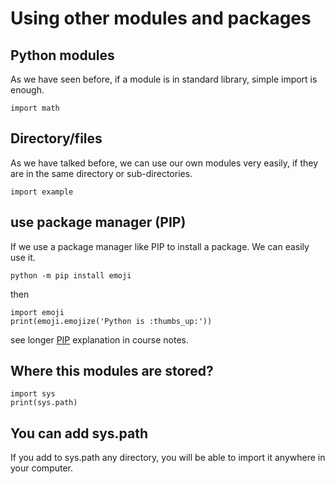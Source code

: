 # Using other modules and packages
## Python modules

As we have seen before, if a module is in standard library, simple import is enough.

	import math

## Directory/files

As we have talked before, we can use our own modules very easily, if they are in the same directory or sub-directories.

	import example



## use package manager (PIP)

If we use a package manager like PIP to install a package. We can easily use it.

	python -m pip install emoji

then

	import emoji
	print(emoji.emojize('Python is :thumbs_up:'))

see longer [PIP](PIP-en.md) explanation in course notes.


## Where this modules are stored?

	import sys
	print(sys.path)

## You can add sys.path 

If you add to sys.path any directory, you will be able to import it anywhere in your computer.


